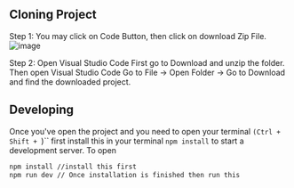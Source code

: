 ## Cloning Project 
Step 1: You may click on Code Button, then click on download Zip File.
![image](https://github.com/cl3mentch/innovus/assets/31813377/2b437249-ae4e-4125-aa13-55d1a6e10164)

Step 2: Open Visual Studio Code
First go to Download and unzip the folder. Then open Visual Studio Code Go to File -> Open Folder -> Go to Download and find the downloaded project.

## Developing
Once you've open the project and you need to open your terminal `(Ctrl + Shift + `)`` first install this in your terminal  `npm install` to start a development server. To open

```bash
npm install //install this first
npm run dev // Once installation is finished then run this
```


